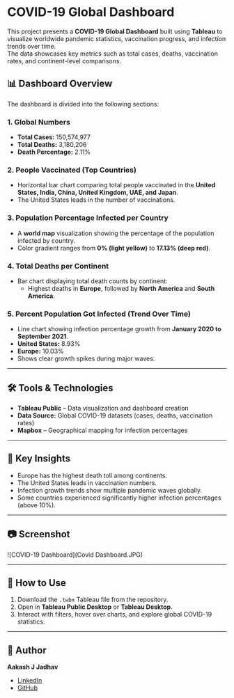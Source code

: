 # COVID-19 Global Dashboard

This project presents a **COVID-19 Global Dashboard** built using **Tableau** to visualize worldwide pandemic statistics, vaccination progress, and infection trends over time.  
The data showcases key metrics such as total cases, deaths, vaccination rates, and continent-level comparisons.

## 📊 Dashboard Overview

The dashboard is divided into the following sections:

### **1. Global Numbers**
- **Total Cases:** 150,574,977  
- **Total Deaths:** 3,180,206  
- **Death Percentage:** 2.11%  

### **2. People Vaccinated (Top Countries)**
- Horizontal bar chart comparing total people vaccinated in the **United States, India, China, United Kingdom, UAE, and Japan**.  
- The United States leads in the number of vaccinations.

### **3. Population Percentage Infected per Country**
- A **world map** visualization showing the percentage of the population infected by country.  
- Color gradient ranges from **0% (light yellow)** to **17.13% (deep red)**.

### **4. Total Deaths per Continent**
- Bar chart displaying total death counts by continent:  
  - Highest deaths in **Europe**, followed by **North America** and **South America**.

### **5. Percent Population Got Infected (Trend Over Time)**
- Line chart showing infection percentage growth from **January 2020 to September 2021**.  
- **United States:** 8.93%  
- **Europe:** 10.03%  
- Shows clear growth spikes during major waves.

---

## 🛠 Tools & Technologies
- **Tableau Public** – Data visualization and dashboard creation
- **Data Source:** Global COVID-19 datasets (cases, deaths, vaccination rates)  
- **Mapbox** – Geographical mapping for infection percentages

---

## 🚀 Key Insights
- Europe has the highest death toll among continents.
- The United States leads in vaccination numbers.
- Infection growth trends show multiple pandemic waves globally.
- Some countries experienced significantly higher infection percentages (above 10%).

---

## 📷 Screenshot
![COVID-19 Dashboard](Covid Dashboard.JPG)

---

## 📂 How to Use
1. Download the `.twbx` Tableau file from the repository.
2. Open in **Tableau Public Desktop** or **Tableau Desktop**.
3. Interact with filters, hover over charts, and explore global COVID-19 statistics.

---

## 📌 Author
**Aakash J Jadhav**  
- [LinkedIn](https://linkedin.com/in/aakashjadhav123)  
- [GitHub](https://github.com/aakashjjadhav)  

